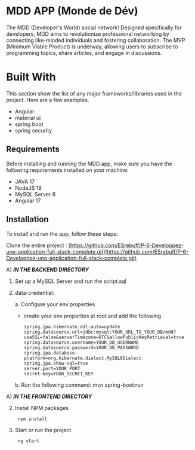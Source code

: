 # MDD APP (Monde de Dév)

The MDD (Developer's World) social network! Designed specifically for developers, MDD aims to revolutionize professional networking by connecting like-minded individuals and fostering collaboration. The MVP (Minimum Viable Product) is underway, allowing users to subscribe to programming topics, share articles, and engage in discussions.

# Built With

This section show the list of any major frameworks/libraries used in the project. Here are a few examples.

- Angular
- material ui
- spring boot
- spring security

## Requirements

Before installing and running the MDD app, make sure you have the following requirements installed on your machine:

- JAVA 17
- NodeJS 18
- MySQL Server 8
- Angular 17

## Installation

To install and run the app, follow these steps:

Clone the entire project : [https://github.com/ESrebuff/P-6-Developpez-une-application-full-stack-complete.git](https://github.com/ESrebuff/P-6-Developpez-une-application-full-stack-complete.git)

A) **_IN THE BACKEND DIRECTORY_**

1.  Set up a MySQL Server and run the script.sql

2.  data-credential:

    a. Configure your env.properties
    - create your env.properties at root and  add the following

        ```
        spring.jpa.hibernate.ddl-auto=update
        spring.datasource.url=jdbc:mysql:YOUR_URL_TO_YOUR_DB/mdd?useSSL=false&serverTimezone=UTC&allowPublicKeyRetrieval=true
        spring.datasource.username=YOUR_DB_USERNAME
        spring.datasource.password=YOUR_DB_PASSWORD
        spring.jpa.database-platform=org.hibernate.dialect.MySQL8Dialect
        spring.jpa.show-sql=true
        server.port=YOUR_PORT
        secret-key=YOUR_SECRET_KEY
        ```
    b. Run the following command:
    mvn spring-boot:run

A) ___IN THE FRONTEND DIRECTORY___

2. Install NPM packages

        npm install

3. Start or run the project 
        
        ng start
